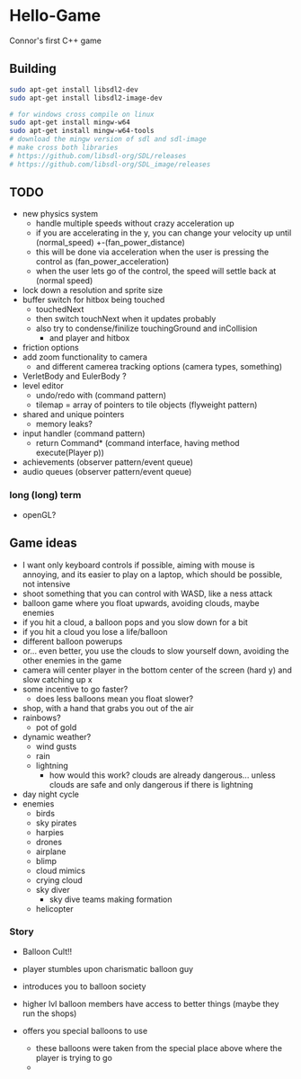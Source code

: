 # Hello-Game
  Connor's first C++ game

## Building
```sh
sudo apt-get install libsdl2-dev
sudo apt-get install libsdl2-image-dev

# for windows cross compile on linux
sudo apt-get install mingw-w64
sudo apt-get install mingw-w64-tools
# download the mingw version of sdl and sdl-image
# make cross both libraries
# https://github.com/libsdl-org/SDL/releases
# https://github.com/libsdl-org/SDL_image/releases
```

## TODO
* new physics system
  * handle multiple speeds without crazy acceleration up
  * if you are accelerating in the y, you can change your velocity up until (normal_speed) +-(fan_power_distance)
  * this will be done via acceleration when the user is pressing the control as (fan_power_acceleration)
  * when the user lets go of the control, the speed will settle back at (normal speed)
* lock down a resolution and sprite size
* buffer switch for hitbox being touched
  * touchedNext
  * then switch touchNext when it updates probably
  * also try to condense/finilize touchingGround and inCollision
    * and player and hitbox
* friction options
* add zoom functionality to camera
  * and different camerea tracking options (camera types, something)
* VerletBody and EulerBody ?
* level editor
  * undo/redo with (command pattern)
  * tilemap = array of pointers to tile objects (flyweight pattern)
* shared and unique pointers
  * memory leaks?
* input handler (command pattern)
  * return Command* (command interface, having method execute(Player p))
* achievements (observer pattern/event queue)
* audio queues (observer pattern/event queue)

### long (long) term
* openGL?

## Game ideas
* I want only keyboard controls if possible, aiming with mouse is annoying, and its easier to play on a laptop, which should be possible, not intensive
* shoot something that you can control with WASD, like a ness attack
* balloon game where you float upwards, avoiding clouds, maybe enemies
 * if you hit a cloud, a balloon pops and you slow down for a bit
 * if you hit a cloud you lose a life/balloon
 * different balloon powerups
* or... even better, you use the clouds to slow yourself down, avoiding the other enemies in the game
* camera will center player in the bottom center of the screen (hard y) and slow catching up x
* some incentive to go faster?
  * does less balloons mean you float slower?
* shop, with a hand that grabs you out of the air
* rainbows?
  * pot of gold
* dynamic weather?
  * wind gusts
  * rain
  * lightning
    * how would this work? clouds are already dangerous... unless clouds are safe and only dangerous if there is lightning
* day night cycle
* enemies
  * birds
  * sky pirates
  * harpies
  * drones
  * airplane
  * blimp
  * cloud mimics
  * crying cloud
  * sky diver
    * sky dive teams making formation
  * helicopter

### Story
* Balloon Cult!!

* player stumbles upon charismatic balloon guy
* introduces you to balloon society
* higher lvl balloon members have access to better things (maybe they run the shops)
* offers you special balloons to use
  * these balloons were taken from the special place above where the player is trying to go
  *  